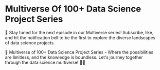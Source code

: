 # Multiverse Of 100+ Data Science Project Series

📌 Stay tuned for the next episode in our Multiverse series! Subscribe, like, and hit the notification bell to be the first to explore the diverse landscapes of data science projects.

🚀 Multiverse of 100+ Data Science Project Series - Where the possibilities are limitless, and the knowledge is boundless. Let's journey together through the data science multiverse! 🌌✨
